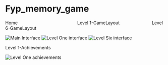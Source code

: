 # Fyp_memory_game
Home&nbsp;&nbsp;&nbsp;&nbsp;&nbsp;&nbsp;&nbsp;&nbsp;&nbsp;&nbsp;&nbsp;&nbsp;&nbsp;&nbsp;&nbsp;&nbsp;&nbsp;&nbsp;&nbsp;&nbsp;&nbsp;&nbsp;&nbsp;&nbsp;&nbsp;&nbsp;&nbsp;&nbsp;&nbsp;&nbsp;&nbsp;&nbsp;&nbsp;&nbsp;&nbsp;&nbsp;&nbsp;&nbsp;&nbsp;&nbsp;&nbsp;&nbsp;&nbsp;&nbsp;&nbsp;&nbsp;&nbsp;&nbsp;Level 1-GameLayout&nbsp;&nbsp;&nbsp;&nbsp;&nbsp;&nbsp;&nbsp;&nbsp;&nbsp;&nbsp;&nbsp;&nbsp;&nbsp;&nbsp;&nbsp;&nbsp;&nbsp;&nbsp;&nbsp;&nbsp;&nbsp;&nbsp;&nbsp;&nbsp;&nbsp;&nbsp;Level 6-GameLayout

![Main Interface](https://user-images.githubusercontent.com/38090067/201969466-40ded39d-e335-4a91-9541-604719c793f0.jpeg)  ![Level One interface](https://user-images.githubusercontent.com/38090067/201970035-829c0edd-5823-417b-917c-e294ed7459a9.jpeg) ![Level Six interface](https://user-images.githubusercontent.com/38090067/201970270-0b3fb9ac-81f4-4d43-a4f8-9770541bba93.jpeg) 

Level 1-Achievements

![Level One achievements](https://user-images.githubusercontent.com/38090067/201973607-507c11e3-c258-48ff-b8bc-ee24ba8688cb.jpeg)











